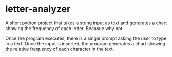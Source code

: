 # letter-analyzer
A short python project that takes a string input as text and generates a chart showing the frequency of each letter. Becasue why not.

Once the program executes, there is a single prompt asking the user to type in a text. Once the input is inserted, the program generates a chart showing the relative frequency of each character in the text.
